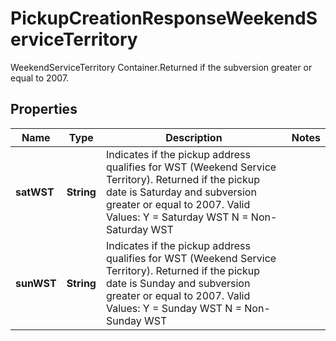 

# PickupCreationResponseWeekendServiceTerritory

WeekendServiceTerritory Container.Returned if the  subversion greater or equal to 2007.

## Properties

| Name | Type | Description | Notes |
|------------ | ------------- | ------------- | -------------|
|**satWST** | **String** | Indicates if the pickup address qualifies for WST (Weekend Service Territory). Returned if the pickup date is Saturday and subversion greater or equal to 2007.                                                                                                                                                                                                                          Valid Values:                                                                                                                                                                                                                                                                                                                                                                                                                                                                                                                                    Y &#x3D; Saturday WST  N &#x3D; Non-Saturday WST |  |
|**sunWST** | **String** | Indicates if the pickup address qualifies for WST (Weekend Service Territory). Returned if the pickup date is Sunday and subversion greater or equal to 2007.                                                                                                                                                                                                                          Valid Values:                                                                                                                                                                                                                                                                                                                                                                                                                                                                                                                                    Y &#x3D; Sunday WST  N &#x3D; Non-Sunday WST |  |



